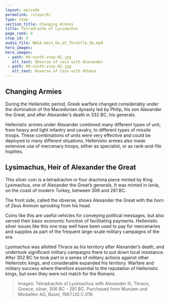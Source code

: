 ```yaml
---
layout: episode
permalink: /stops/9/
type: stop
section_title: Changing Armies 
title: Tetradrachm of Lysimachus 
page_rank: 9
stop_id: 9
audio_file: NASA_main_Go_at_Throttle_Up.mp9
hero_images:
hero_images:
 - path: 09-ninth-stop-01.jpg
   alt_text: Obverse of coin with Alexander 
 - path: 09-ninth-stop-02.jpg
   alt_text: Reverse of Coin with Athena 
---
```


## Changing Armies 

During the Hellenistic period, Greek warfare changed considerably under the domination of the Macedonian dynasty led by Philip, his son Alexander the Great, and after Alexander’s death in 332 BC, his generals. 

Hellenistic armies under Alexander combined many different types of unit, from heavy and light infantry and cavalry, to different types of missile troops. These combinations of units were very effective and could be deployed to many different situations. Hellenistic armies also made extensive use of mercenary troops, either as specialist, or as rank-and-file hoplites. 

## Lysimachus, Heir of Alexander the Great 

This silver coin is a tetradrachm or four drachma piece minted by King Lysimachus, one of Alexander the Great’s generals. It was minted in Ionia, on the coast of modern Turkey, between 306 and 281 BC. 

The front side, called the obverse, shows Alexander the Great with the horn of Zeus Ammon sprouting from his head. 

Coins like this are useful vehicles for conveying political messages, but also served their basic economic function of facilitating payments. Hellenistic silver issues like this one may well have been used to pay for mercenaries and supplies as part of the frequent large-scale military campaigns of the era. 

Lysimachus was allotted Thrace as his territory after Alexander’s death, and undertook significant military campaigns there to put down local resistance. After 302 BC he took part in a series of military actions against other Hellenistic kings, and considerable expanded his territory. Warfare and military success where therefore essential to the reputation of Hellenistic kings, but even they were not match for the Romans.  

> Images: Tetradrachm of Lysimachus with Alexander III,  Thrace, Greece, silver, 306 BC - 281 BC. Purchased from Munzen und Medaillen AG, Basel, 1967.UQ C.019. 
